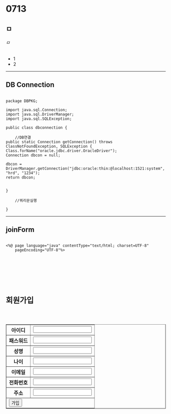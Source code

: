 # 0713
## ㅁ
###### ㅁ

- 1
- 2

<hr/>

## DB Connection

<pre><code>
package DBPKG;

import java.sql.Connection;
import java.sql.DriverManager;
import java.sql.SQLException;

public class dbconnection {

	//DB연결
public static Connection getConnection() throws ClassNotFoundException, SQLException {
Class.forName("oracle.jdbc.driver.OracleDriver");
Connection dbcon = null;
		
dbcon = DriverManager.getConnection("jdbc:oracle:thin:@localhost:1521:system", "hrd", "1234");
return dbcon;


}
	
	//쿼리문실행

}
</code></pre>


<hr/>

## joinForm

<pre><code>
<%@ page language="java" contentType="text/html; charset=UTF-8"
	pageEncoding="UTF-8"%>
<!DOCTYPE html PUBLIC "-//W3C//DTD HTML 4.01 Transitional//EN" "http://www.w3.org/TR/html4/loose.dtd">
<html>
<head>
<meta http-equiv="Content-Type" content="text/html; charset=UTF-8">
<title>회원가입</title>
</head>
<body>
<h1>회원가입</h1>
<form method="get" action="joinAction.jsp" >
<table border=1>

<tr><th>아이디</th><td><input name="id"></td></tr>
<tr><th>패스워드</th><td><input name="pass"></td></tr>
<tr><th>성명</th><td><input name="name"></td></tr>
<tr><th>나이</th><td><input name="age"></td></tr>
<tr><th>이메일</th><td><input name="email"></td></tr>
<tr><th>전화번호</th><td><input name="phone"></td></tr>
<tr><th>주소</th><td><input name="address"></td></tr>
<tr><td colspan=2><input type="submit" value="가입"></td></tr>

</table>
</form>
</body>
</html>
</code></pre>
